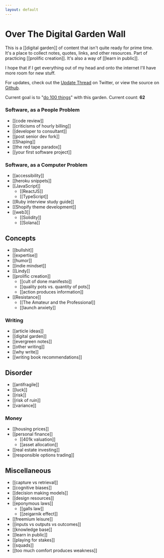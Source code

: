 ```yaml
---
layout: default
---
```

# Over The Digital Garden Wall

This is a [[digital garden]] of content that isn't quite ready for prime time. It's a place to collect notes, quotes, links, and other resources. Part of practicing [[prolific creation]]. It's also a way of [[learn in public]].

I hope that if I get everything out of my head and onto the internet I'll have more room for new stuff. 

For updates, check out the [Update Thread](https://twitter.com/GSto/status/1410238607684780032) on Twitter, or view the source on [Github](https://github.com/GSto/digital-garden).

Current goal is to "[do 100 things](https://www.visakanv.com/blog/100-2/)" with this garden. Current count: **62**
### Software, as a People Problem
* [[code review]]
* [[criticisms of hourly billing]]
* [[developer to consultant]]
* [[post senior dev fork]]
* [[Shaping]]
* [[the red tape paradox]]
* [[your first software project]]
### Software, as a Computer Problem
* [[accessibility]]
* [[heroku snippets]]
* [[JavaScript]]
  * [[ReactJS]]
  * [[TypeScript]]
* [[Ruby interview study guide]]
* [[Shopify theme development]]
* [[web3]]
  * [[Solidity]]
  * [[Solana]]
## Concepts
* [[bullshit]]
* [[expertise]]
* [[humor]]
* [[indie mindset]]
* [[Lindy]]
* [[prolific creation]]
  * [[cult of done manifesto]]
  * [[quality pots vs. quantity of pots]]
  * [[action produces information]]
* [[Resistance]]
  * [[The Amateur and the Professional]]
  * [[launch anxiety]]
### Writing
* [[article ideas]]
* [[digital garden]]
* [[evergreen notes]]
* [[other writing]]
* [[why write]]
* [[writing book recommendations]]
## Disorder
* [[antifragile]]
* [[luck]]
* [[risk]]
* [[risk of ruin]]
* [[variance]]

### Money
* [[housing prices]]
* [[personal finance]]
  * [[401k valuation]]
  * [[asset allocation]]
* [[real estate investing]]
* [[responsible options trading]]

## Miscellaneous

* [[capture vs retrieval]]
* [[cognitive biases]]
* [[decision making models]]
* [[design resources]]
* [[eponymous laws]]
  * [[galls law]]
  * [[zeigarnik effect]]
* [[freemium leisure]]
* [[inputs vs outputs vs outcomes]]
* [[knowledge base]]
* [[learn in public]]
* [[playing for stakes]]
* [[squads]]
* [[too much comfort produces weakness]]
